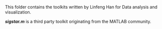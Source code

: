 This folder contains the toolkits written by Linfeng Han for Data analysis and visualization.

***sigstar.m*** is a third party toolkit originating from the MATLAB community.
